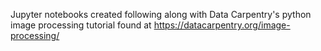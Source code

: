 Jupyter notebooks created following along with Data Carpentry's python image processing tutorial found at https://datacarpentry.org/image-processing/
